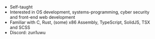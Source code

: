 - Self-taught
- Interested in OS development, systems-programming, cyber security and front-end web development
- Familiar with C, Rust, (some) x86 Assembly, TypeScript, SolidJS, TSX and SCSS
- Discord: zun1uwu
